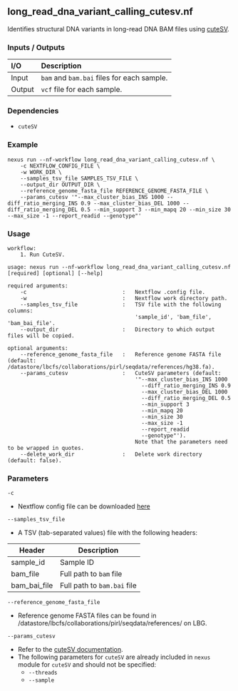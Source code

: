 ## long_read_dna_variant_calling_cutesv.nf

Identifies structural DNA variants in long-read DNA BAM files using [cuteSV](https://github.com/tjiangHIT/cuteSV).

### Inputs / Outputs

| I/O    | Description                                |
|:-------|:-------------------------------------------|
| Input  | `bam` and `bam.bai` files for each sample. | 
| Output | `vcf` file for each sample.                |

### Dependencies

* `cuteSV`

### Example

```
nexus run --nf-workflow long_read_dna_variant_calling_cutesv.nf \
    -c NEXTFLOW_CONFIG_FILE \
    -w WORK_DIR \
    --samples_tsv_file SAMPLES_TSV_FILE \
    --output_dir OUTPUT_DIR \
    --reference_genome_fasta_file REFERENCE_GENOME_FASTA_FILE \
    --params_cutesv '"--max_cluster_bias_INS 1000 --diff_ratio_merging_INS 0.9 --max_cluster_bias_DEL 1000 --diff_ratio_merging_DEL 0.5 --min_support 3 --min_mapq 20 --min_size 30 --max_size -1 --report_readid --genotype"'
```

### Usage

```
workflow:
    1. Run CuteSV.

usage: nexus run --nf-workflow long_read_dna_variant_calling_cutesv.nf [required] [optional] [--help]

required arguments:
    -c                              :   Nextflow .config file.
    -w                              :   Nextflow work directory path.
    --samples_tsv_file              :   TSV file with the following columns:
                                        'sample_id', 'bam_file', 'bam_bai_file'.
    --output_dir                    :   Directory to which output files will be copied.

optional arguments:
    --reference_genome_fasta_file   :   Reference genome FASTA file (default: /datastore/lbcfs/collaborations/pirl/seqdata/references/hg38.fa).
    --params_cutesv                 :   CuteSV parameters (default:
                                        '"--max_cluster_bias_INS 1000
                                          --diff_ratio_merging_INS 0.9
                                          --max_cluster_bias_DEL 1000
                                          --diff_ratio_merging_DEL 0.5
                                          --min_support 3
                                          --min_mapq 20
                                          --min_size 30
                                          --max_size -1
                                          --report_readid
                                          --genotype"').
                                        Note that the parameters need to be wrapped in quotes.
    --delete_work_dir               :   Delete work directory (default: false).
```

### Parameters

`-c`
* Nextflow config file can be downloaded [here](https://github.com/pirl-unc/nexus/tree/main/nextflow)

`--samples_tsv_file`
* A TSV (tab-separated values) file with the following headers:

| Header       | Description                 |
|--------------|-----------------------------|
| sample_id    | Sample ID                   |
| bam_file     | Full path to `bam` file     |
| bam_bai_file | Full path to `bam.bai` file |

`--reference_genome_fasta_file`
* Reference genome FASTA files can be found in /datastore/lbcfs/collaborations/pirl/seqdata/references/ on LBG.

`--params_cutesv`
* Refer to the [cuteSV documentation](https://github.com/tjiangHIT/cuteSV).
* The following parameters for `cuteSV` are already included in `nexus` module for `cuteSV` and should not be specified:
  * `--threads`
  * `--sample`
